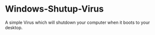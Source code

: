 # Windows-Shutup-Virus
A simple Virus which will shutdown your computer when it boots to your desktop.
